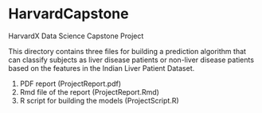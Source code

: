 # HarvardCapstone
HarvardX Data Science Capstone Project

This directory contains three files for building a prediction algorithm that can classify subjects as liver disease patients or non-liver disease patients based on the features in the Indian Liver Patient Dataset.  

1. PDF report (ProjectReport.pdf)  
2. Rmd file of the report (ProjectReport.Rmd)  
3. R script for building the models (ProjectScript.R)


